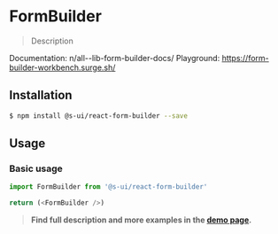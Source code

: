 # FormBuilder

> Description

<!-- ![](./assets/preview.png) -->

Documentation: n/all--lib-form-builder-docs/
Playground: https://form-builder-workbench.surge.sh/

## Installation

```sh
$ npm install @s-ui/react-form-builder --save
```

## Usage

### Basic usage
```js
import FormBuilder from '@s-ui/react-form-builder'

return (<FormBuilder />)
```


> **Find full description and more examples in the [demo page](#).**
